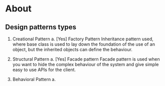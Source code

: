 # About


## Design patterns types

1. Creational Pattern
    a. [Yes] Factory Pattern
        Inheritance pattern used, where base class is used to lay down the foundation of the use of an object, but the inherited objects can define the behaviour.

2. Structural Pattern
    a. [Yes] Facade pattern
        Facade pattern is used when you want to hide the complex behaviour of the system and give simple easy to use APIs for the client.

3. Behavioral Pattern
    a. 